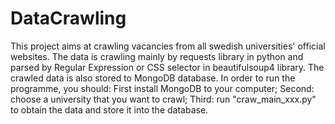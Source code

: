 # DataCrawling
This project aims at crawling vacancies from all swedish universities' official websites. The data is crawling mainly by requests library in python and parsed by Regular Expression or CSS selector in beautifulsoup4 library. The crawled data is also stored to MongoDB database. In order to run the programme, you should: First install MongoDB to your computer; Second: choose a university that you want to crawl; Third: run "craw_main_xxx.py" to obtain the data and store it into the database.
